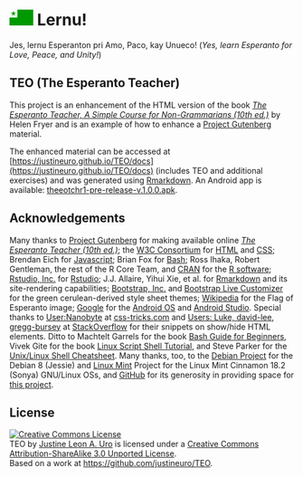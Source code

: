 # ![eoFlag](./src/42px-Fla.png) Lernu!
Jes, lernu Esperanton pri Amo, Paco, kay Unueco! (_Yes, learn Esperanto for Love, Peace, and Unity!_)

## TEO (The Esperanto Teacher)

This project is an enhancement of the HTML version of the book [_The Esperanto Teacher, A Simple Course for Non-Grammarians (10th ed.)_](https://www.gutenberg.org/files/8177/8177-h/8177-h.htm) by Helen Fryer and is an example of how to enhance a [Project Gutenberg](http://www.gutenberg.net/) material.  

The enhanced material can be accessed at [https://justineuro.github.io/TEO/docs](https://justineuro.github.io/TEO/docs) (includes TEO and additional exercises) and was generated using [Rmarkdown](http://rmarkdown.rstudio.com).  An Android app is available: [theeotchr1-pre-release-v.1.0.0.apk](https://github.com/justineuro/TEO/releases/download/pre-release-v.1.0.0/theeotchri-v.1.0.0-pre-release.apk).

## Acknowledgements
Many thanks to [Project Gutenberg](http://www.gutenberg.net/) for making available online [_The Esperanto Teacher (10th ed.)_](https://www.gutenberg.org/files/8177/8177-h/8177-h.htm); the [W3C Consortium](http://www.w3.org/html/) for [HTML](https://en.wikipedia.org/wiki/HTML) and [CSS](https://en.wikipedia.org/wiki/CSS); Brendan Eich for [Javascript](https://en.wikipedia.org/wiki/JavaScript); Brian Fox for [Bash](https://www.gnu.org/software/bash/); Ross Ihaka, Robert Gentleman, the rest of the R Core Team, and [CRAN](https://cran.r-project.org/) for the [R software](https://www.R-project.org/); [Rstudio, Inc.](https://www.rstudio.com/) for   [Rstudio](https://en.wikipedia.org/wiki/RStudio); J.J. Allaire, Yihui Xie, et al. for [Rmarkdown](http://rmarkdown.rstudio.com) and its site-rendering capabilities; [Bootstrap, Inc.](http://getbootstrap.com) and [Bootstrap Live Customizer](https://www.bootstrap-live-customizer.com) for the green cerulean-derived style sheet themes; [Wikipedia](https://en.wikipedia.org/wiki/File:Flag_of_Esperanto.svg) for the Flag of Esperanto image; [Google](https://www.google.com) for the [Android OS](https://en.wikipedia.org/wiki/Android_(operating_system)) and [Android Studio](https://developer.android.com/studio/index.html).  Special thanks to [User:Nanobyte](https://css-tricks.com/snippets/javascript/showhide-element/) at [css-tricks.com](https://css-tricks.com)
and [Users: Luke, david-lee, gregg-bursey](http://stackoverflow.com/questions/19163327/how-do-i-make-a-div-hidden-by-default-using-javascript) at [StackOverflow](http://stackoverflow.com) for their snippets on show/hide HTML elements.  Ditto to Machtelt Garrels for the book [Bash Guide for Beginners](http://tldp.org/LDP/Bash-Beginners-Guide/html/Bash-Beginners-Guide.html/), Vivek Gite for the book [Linux Script Shell Tutorial](http://www.freeos.com/guides/lsst/), and Steve Parker for the [Unix/Linux Shell Cheatsheet](http://steve-parker.org/sh/cheatsheet.pdf).  Many thanks, too, to the [Debian Project](https://www.debian.org) for the Debian 8 (Jessie) and [Linux Mint](https://www.linuxmint.com/) Project for the Linux Mint Cinnamon 18.2 (Sonya) GNU/Linux OSs, and [GitHub](https://github.com) for its generosity in providing space for [this project](https://github.com/justineuro/TEO).   

## License
<a rel="license" href="http://creativecommons.org/licenses/by-sa/3.0/"><img alt="Creative Commons License" style="border-width:0" src="https://i.creativecommons.org/l/by-sa/3.0/80x15.png" /></a><br /><span xmlns:dct="http://purl.org/dc/terms/" property="dct:title">TEO</span> by <a xmlns:cc="http://creativecommons.org/ns#" href="https://github.com/justineuro" property="cc:attributionName" rel="cc:attributionURL">Justine Leon A. Uro</a> is licensed under a <a rel="license" href="http://creativecommons.org/licenses/by-sa/3.0/">Creative Commons Attribution-ShareAlike 3.0 Unported License</a>.<br />Based on a work at <a xmlns:dct="http://purl.org/dc/terms/" href="https://github.com/jusitneuro/TEO" rel="dct:source">https://github.com/justineuro/TEO</a>.
